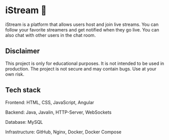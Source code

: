# iStream 🚀

iStream is a platform that allows users host and join live streams. You can follow your favorite streamers and get notified when they go live. You can also chat with other users in the chat room.

## Disclaimer

This project is only for educational purposes. It is not intended to be used in production. The project is not secure and may contain bugs. Use at your own risk.

## Tech stack

Frontend: HTML, CSS, JavaScript, Angular

Backend: Java, Javalin, HTTP-Server, WebSockets

Database: MySQL

Infrastructure: GitHub, Nginx, Docker, Docker Compose